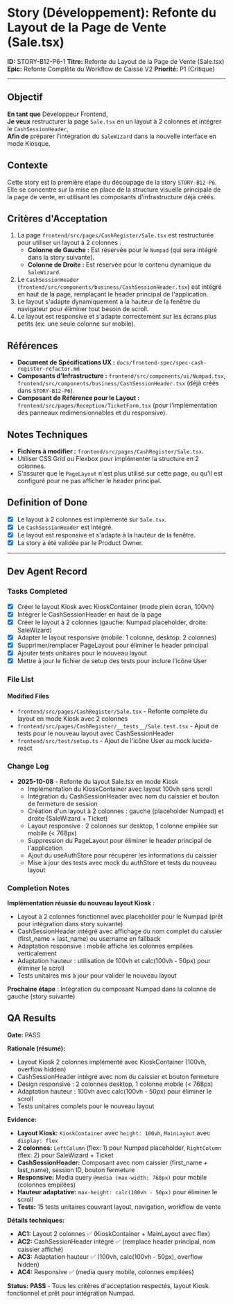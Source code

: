 # Story (Développement): Refonte du Layout de la Page de Vente (Sale.tsx)

**ID:** STORY-B12-P6-1
**Titre:** Refonte du Layout de la Page de Vente (Sale.tsx)
**Epic:** Refonte Complète du Workflow de Caisse V2
**Priorité:** P1 (Critique)

---

## Objectif

**En tant que** Développeur Frontend,  
**Je veux** restructurer la page `Sale.tsx` en un layout à 2 colonnes et intégrer le `CashSessionHeader`,  
**Afin de** préparer l'intégration du `SaleWizard` dans la nouvelle interface en mode Kiosque.

## Contexte

Cette story est la première étape du découpage de la story `STORY-B12-P6`. Elle se concentre sur la mise en place de la structure visuelle principale de la page de vente, en utilisant les composants d'infrastructure déjà créés.

## Critères d'Acceptation

1.  La page `frontend/src/pages/CashRegister/Sale.tsx` est restructurée pour utiliser un layout à 2 colonnes :
    -   **Colonne de Gauche :** Est réservée pour le `Numpad` (qui sera intégré dans la story suivante).
    -   **Colonne de Droite :** Est réservée pour le contenu dynamique du `SaleWizard`.
2.  Le `CashSessionHeader` (`frontend/src/components/business/CashSessionHeader.tsx`) est intégré en haut de la page, remplaçant le header principal de l'application.
3.  Le layout s'adapte dynamiquement à la hauteur de la fenêtre du navigateur pour éliminer tout besoin de scroll.
4.  Le layout est responsive et s'adapte correctement sur les écrans plus petits (ex: une seule colonne sur mobile).

## Références

-   **Document de Spécifications UX :** `docs/frontend-spec/spec-cash-register-refactor.md`
-   **Composants d'Infrastructure :** `frontend/src/components/ui/Numpad.tsx`, `frontend/src/components/business/CashSessionHeader.tsx` (déjà créés dans `STORY-B12-P6`).
-   **Composant de Référence pour le Layout :** `frontend/src/pages/Reception/TicketForm.tsx` (pour l'implémentation des panneaux redimensionnables et du responsive).

## Notes Techniques

-   **Fichiers à modifier :** `frontend/src/pages/CashRegister/Sale.tsx`.
-   Utiliser CSS Grid ou Flexbox pour implémenter la structure en 2 colonnes.
-   S'assurer que le `PageLayout` n'est plus utilisé sur cette page, ou qu'il est configuré pour ne pas afficher le header principal.

## Definition of Done

- [x] Le layout à 2 colonnes est implémenté sur `Sale.tsx`.
- [x] Le `CashSessionHeader` est intégré.
- [x] Le layout est responsive et s'adapte à la hauteur de la fenêtre.
- [x] La story a été validée par le Product Owner.

---

## Dev Agent Record

### Tasks Completed

- [x] Créer le layout Kiosk avec KioskContainer (mode plein écran, 100vh)
- [x] Intégrer le CashSessionHeader en haut de la page
- [x] Créer le layout à 2 colonnes (gauche: Numpad placeholder, droite: SaleWizard)
- [x] Adapter le layout responsive (mobile: 1 colonne, desktop: 2 colonnes)
- [x] Supprimer/remplacer PageLayout pour éliminer le header principal
- [x] Ajouter tests unitaires pour le nouveau layout
- [x] Mettre à jour le fichier de setup des tests pour inclure l'icône User

### File List

#### Modified Files
- `frontend/src/pages/CashRegister/Sale.tsx` - Refonte complète du layout en mode Kiosk avec 2 colonnes
- `frontend/src/pages/CashRegister/__tests__/Sale.test.tsx` - Ajout de tests pour le nouveau layout avec CashSessionHeader
- `frontend/src/test/setup.ts` - Ajout de l'icône User au mock lucide-react

### Change Log

- **2025-10-08** - Refonte du layout Sale.tsx en mode Kiosk
  - Implémentation du KioskContainer avec layout 100vh sans scroll
  - Intégration du CashSessionHeader avec nom du caissier et bouton de fermeture de session
  - Création d'un layout à 2 colonnes : gauche (placeholder Numpad) et droite (SaleWizard + Ticket)
  - Layout responsive : 2 colonnes sur desktop, 1 colonne empilée sur mobile (< 768px)
  - Suppression du PageLayout pour éliminer le header principal de l'application
  - Ajout du useAuthStore pour récupérer les informations du caissier
  - Mise à jour des tests avec mock du authStore et tests du nouveau layout

### Completion Notes

**Implémentation réussie du nouveau layout Kiosk** :
- Layout à 2 colonnes fonctionnel avec placeholder pour le Numpad (prêt pour intégration dans story suivante)
- CashSessionHeader intégré avec affichage du nom complet du caissier (first_name + last_name) ou username en fallback
- Adaptation responsive : mobile affiche les colonnes empilées verticalement
- Adaptation hauteur : utilisation de 100vh et calc(100vh - 50px) pour éliminer le scroll
- Tests unitaires mis à jour pour valider le nouveau layout

**Prochaine étape** : Intégration du composant Numpad dans la colonne de gauche (story suivante)

## QA Results

**Gate:** PASS

**Rationale (résumé):**
- Layout Kiosk 2 colonnes implémenté avec KioskContainer (100vh, overflow hidden)
- CashSessionHeader intégré avec nom du caissier et bouton fermeture
- Design responsive : 2 colonnes desktop, 1 colonne mobile (< 768px)
- Adaptation hauteur : 100vh avec calc(100vh - 50px) pour éliminer le scroll
- Tests unitaires complets pour le nouveau layout

**Evidence:**
- **Layout Kiosk:** `KioskContainer` avec `height: 100vh`, `MainLayout` avec `display: flex`
- **2 colonnes:** `LeftColumn` (flex: 1) pour Numpad placeholder, `RightColumn` (flex: 2) pour SaleWizard + Ticket
- **CashSessionHeader:** Composant avec nom caissier (first_name + last_name), session ID, bouton fermeture
- **Responsive:** Media query `@media (max-width: 768px)` pour mobile (colonnes empilées)
- **Hauteur adaptative:** `max-height: calc(100vh - 50px)` pour éliminer le scroll
- **Tests:** 15 tests unitaires couvrant layout, navigation, workflow de vente

**Détails techniques:**
- **AC1:** Layout 2 colonnes ✅ (KioskContainer + MainLayout avec flex)
- **AC2:** CashSessionHeader intégré ✅ (remplace header principal, nom caissier affiché)
- **AC3:** Adaptation hauteur ✅ (100vh, calc(100vh - 50px), overflow hidden)
- **AC4:** Responsive ✅ (media query mobile, colonnes empilées)

**Status:** **PASS** - Tous les critères d'acceptation respectés, layout Kiosk fonctionnel et prêt pour intégration Numpad.

